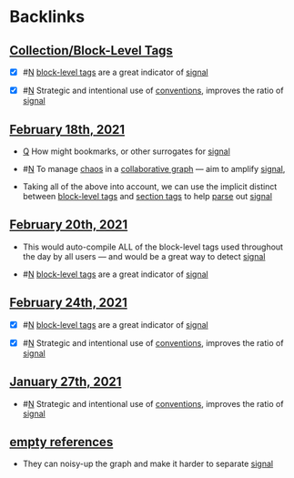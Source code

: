 
# Backlinks
## [Collection/Block-Level Tags](<Collection/Block-Level Tags.md>)
- [x] #[N](<N.md>) [block-level tags](<block-level tags.md>) are a great indicator of [signal](<signal.md>)

- [x] #[N](<N.md>) Strategic and intentional use of [conventions](<conventions.md>), improves the ratio of [signal](<signal.md>)

## [February 18th, 2021](<February 18th, 2021.md>)
- [Q](<Q.md>) How might bookmarks, or other surrogates for [signal](<signal.md>)

- #[N](<N.md>) To manage [chaos](<chaos.md>) in a [collaborative graph](<collaborative graph.md>) — aim to amplify [signal](<signal.md>),

- Taking all of the above into account, we can use the implicit distinct between [block-level tags](<block-level tags.md>) and [section tags](<section tags.md>) to help [parse](((AcVV2n11w))) out [signal](<signal.md>)

## [February 20th, 2021](<February 20th, 2021.md>)
- This would auto-compile ALL of the block-level tags used throughout the day by all users — and would be a great way to detect [signal](<signal.md>)

- #[N](<N.md>) [block-level tags](<block-level tags.md>) are a great indicator of [signal](<signal.md>)

## [February 24th, 2021](<February 24th, 2021.md>)
- [x] #[N](<N.md>) [block-level tags](<block-level tags.md>) are a great indicator of [signal](<signal.md>)

- [x] #[N](<N.md>) Strategic and intentional use of [conventions](<conventions.md>), improves the ratio of [signal](<signal.md>)

## [January 27th, 2021](<January 27th, 2021.md>)
- #[N](<N.md>) Strategic and intentional use of [conventions](<conventions.md>), improves the ratio of [signal](<signal.md>)

## [empty references](<empty references.md>)
- They can noisy-up the graph and make it harder to separate [signal](<signal.md>)

